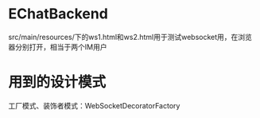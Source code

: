 # EChatBackend
src/main/resources/下的ws1.html和ws2.html用于测试websocket用，在浏览器分别打开，相当于两个IM用户

# 用到的设计模式
工厂模式、装饰者模式：WebSocketDecoratorFactory

